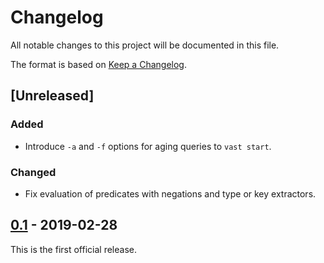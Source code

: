 # Changelog
All notable changes to this project will be documented in this file.

The format is based on [Keep a Changelog](https://keepachangelog.com/en/1.0.0/).

## [Unreleased]

### Added
- Introduce `-a` and `-f` options for aging queries to `vast start`.

### Changed
- Fix evaluation of predicates with negations and type or key extractors.


## [0.1] - 2019-02-28

This is the first official release.

[0.1]: https://github.com/vast-io/vast/releases/tag/0.1
